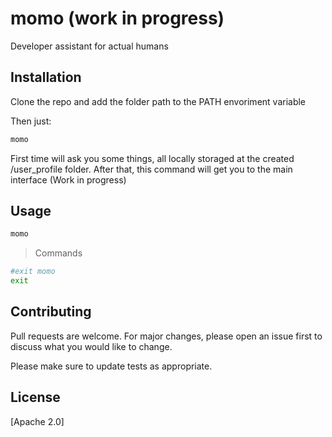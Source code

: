 # momo (work in progress)

Developer assistant for actual humans

## Installation

Clone the repo and add the folder path to the PATH envoriment variable

Then just:
```bash
momo
```
First time will ask you some things, all locally storaged at the created /user_profile folder. After that, this command will get you to the main interface (Work in progress)

## Usage

```bash
momo
```

>Commands

```bash
#exit momo
exit 
```

## Contributing
Pull requests are welcome. For major changes, please open an issue first to discuss what you would like to change.

Please make sure to update tests as appropriate.

## License
[Apache 2.0]

